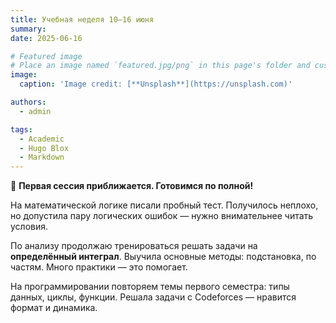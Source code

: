 ```yaml
---
title: Учебная неделя 10–16 июня
summary: 
date: 2025-06-16

# Featured image
# Place an image named `featured.jpg/png` in this page's folder and customize its options here.
image:
  caption: 'Image credit: [**Unsplash**](https://unsplash.com)'

authors:
  - admin

tags:
  - Academic
  - Hugo Blox
  - Markdown
---
```


📖 **Первая сессия приближается. Готовимся по полной!**

На математической логике писали пробный тест. Получилось неплохо, но допустила пару логических ошибок — нужно внимательнее читать условия.

По анализу продолжаю тренироваться решать задачи на **определённый интеграл**. Выучила основные методы: подстановка, по частям. Много практики — это помогает.

На программировании повторяем темы первого семестра: типы данных, циклы, функции. Решала задачи с Codeforces — нравится формат и динамика.


